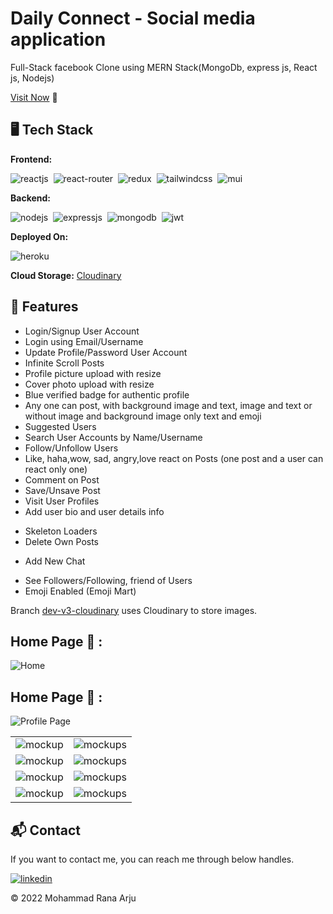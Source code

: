 # Daily Connect - Social media application
Full-Stack facebook Clone using MERN Stack(MongoDb, express js, React js, Nodejs)

[Visit Now](https://daily-connect.vercel.app/) 🚀

## 🖥️ Tech Stack
**Frontend:**

![reactjs](https://img.shields.io/badge/React-20232A?style=for-the-badge&logo=react&logoColor=61DAFB)&nbsp;
![react-router](https://img.shields.io/badge/React_Router-CA4245?style=for-the-badge&logo=react-router&logoColor=white)&nbsp;
![redux](https://img.shields.io/badge/Redux-593D88?style=for-the-badge&logo=redux&logoColor=white)&nbsp;
![tailwindcss](https://img.shields.io/badge/Tailwind_CSS-38B2AC?style=for-the-badge&logo=tailwind-css&logoColor=white)&nbsp;
![mui](https://img.shields.io/badge/Material--UI-0081CB?style=for-the-badge&logo=material-ui&logoColor=white)&nbsp;

**Backend:**

![nodejs](https://img.shields.io/badge/Node.js-43853D?style=for-the-badge&logo=node.js&logoColor=white)&nbsp;
![expressjs](https://img.shields.io/badge/Express.js-000000?style=for-the-badge&logo=express&logoColor=white)&nbsp;
![mongodb](https://img.shields.io/badge/MongoDB-4EA94B?style=for-the-badge&logo=mongodb&logoColor=white)&nbsp;
![jwt](	https://img.shields.io/badge/JWT-000000?style=for-the-badge&logo=JSON%20web%20tokens&logoColor=white)&nbsp;



**Deployed On:**

![heroku](https://img.shields.io/badge/Heroku-430098?style=for-the-badge&logo=heroku&logoColor=white)

**Cloud Storage:** [Cloudinary](https://cloudinary.com/)

## 🚀 Features
- Login/Signup User Account
- Login using Email/Username
- Update Profile/Password User Account
- Infinite Scroll Posts
- Profile picture upload with resize
- Cover photo upload with resize
- Blue verified badge for authentic profile
- Any one can post, with background image and text, image and text or without image and background image only text and emoji
- Suggested Users
- Search User Accounts by Name/Username
- Follow/Unfollow Users
- Like, haha,wow, sad, angry,love react on Posts (one post and a user can react only one)
- Comment on Post
- Save/Unsave Post
- Visit User Profiles
- Add user bio and user details info
<!-- - Share New Post -->
- Skeleton Loaders
- Delete Own Posts
<!-- - Search Users to Chat -->
- Add New Chat
<!-- - Message Users
- Typing | Online User Status -->
- See Followers/Following, friend of Users
- Emoji Enabled (Emoji Mart)

Branch [dev-v3-cloudinary](https://github.com/jigar-sable/instagram-mern/tree/dev-v3-cloudinary) uses Cloudinary to store images.

## Home Page 🙈 :
![Home](https://res.cloudinary.com/db8l1ulfq/image/upload/v1672145494/github%20image/home_page_q7r3wj.png)
## Home Page 🙈 :
![Profile Page](https://res.cloudinary.com/db8l1ulfq/image/upload/v1672145495/github%20image/profile_page_cssujl.png)

<table>
  <tr>
    <td><img src="https://res.cloudinary.com/db8l1ulfq/image/upload/v1672145449/github%20image/signup_zjksew.png" alt="mockup" /></td>
    <td><img src="https://res.cloudinary.com/db8l1ulfq/image/upload/v1672145447/github%20image/login_bz89cs.png" alt="mockups" /></td>
  </tr>
  <tr>
    <td><img src="https://res.cloudinary.com/db8l1ulfq/image/upload/v1672145448/github%20image/comment_gyjutn.png" alt="mockup" /></td>
    <td><img src="https://res.cloudinary.com/db8l1ulfq/image/upload/v1672145448/github%20image/post_popup_dsefow.png" alt="mockups" /></td>
  </tr> 
  <tr>
    <td><img src="https://res.cloudinary.com/db8l1ulfq/image/upload/v1672145449/github%20image/cover_or_profile_photo_select_from_existing_photo_enihuz.png" alt="mockup" /></td>
    <td><img src="https://res.cloudinary.com/db8l1ulfq/image/upload/v1672145449/github%20image/profile_photo_crop_apwome.png" alt="mockups" /></td>
  </tr>  <tr>
    <td><img src="https://res.cloudinary.com/db8l1ulfq/image/upload/v1672145449/github%20image/profile_menu_yd6bzd.png" alt="mockup" /></td>
    <td><img src="https://res.cloudinary.com/db8l1ulfq/image/upload/v1672145448/github%20image/menu_jja8n2.png" alt="mockups" /></td>
  </tr>
</table>

<h2>📬 Contact</h2>

If you want to contact me, you can reach me through below handles.

[![linkedin](https://img.shields.io/badge/LinkedIn-0077B5?style=for-the-badge&logo=linkedin&logoColor=white)](https://www.linkedin.com/in/rana-arju)

© 2022 Mohammad Rana Arju


<!-- [![forthebadge](https://forthebadge.com/images/badges/built-with-love.svg)](https://forthebadge.com) -->